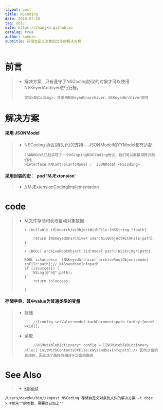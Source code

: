 ```yaml
---
layout: post
title: NSCoding
date: 2018-07-20
tag: objc
site: https://zhangkn.github.io
catalog: true
author: kunnan
subtitle: 存储自定义对象到文件的解决方案
---
```




# 前言

> * 解决方案:  只有遵守了NSCoding协议的对象才可以使用NSKeyedArchiver进行归档。 
>
>   
>
>   ```
>   实现<NSCoding>，并采用NSKeyedUnarchiver、NSKeyedArchiver即可
>   ```
>
>   



# 解决方案



#### 采用 JSONModel 

> * NSCoding 协议(持久化)的支持 —JSONModel和YYModel都有适配 
>
>   ```
>   JSONMOdel已经实现了一个NSCoping和NSCoding协议，我们可以直接深拷贝和归档
>   @interface KNControlInfoModel :  JSONModel <NSCoding>
>   ```
>
>   

#### 采用封装的宏：  pod 'MJExtension'  

> * //MJExtensionCodingImplementation 
>
>   

# code

> * 从文件存储和获取自动对象数据
>
>   ```
>   + (nullable id)unarchiveObjectWithFile:(NSString *)path{
>       
>       return [NSKeyedUnarchiver unarchiveObjectWithFile:path];
>   }
>   
>   + (BOOL) archiveRootObject:(id)model path:(NSString*)path{
>       
>   BOOL isSuccess=  [NSKeyedArchiver archiveRootObject:model toFile:path];// kASsandboxInfopath
>   if (isSuccess) {
>       NSLog(@"%@",path);
>   }
>       return isSuccess;
>       
>   }
>   
>   ```
>
>   



####  存储字典，其中value为普通类型的变量

> * 存储
>
>   ```
>       //[config setValue:model.backDocumentspath forKey:[model wxid]];
>   ```
>
>   
>
> * 读取
>
>   
>
>   ```
>       //NSMutableDictionary* config = [[NSMutableDictionary alloc] initWithContentsOfFile:kASsandboxInfopath];// 因为沙盒的变动的，因此这个路径为相对于沙盒的路径
>   ```
>
>   

# See Also 

>* [knpost](https://github.com/zhangkn/KNBin/blob/master/knpost) 
>
```
/Users/devzkn/bin//knpost NSCoding 存储自定义对象到文件的解决方案 -t objc
> #原来""的参数，需要自己加上""
```

